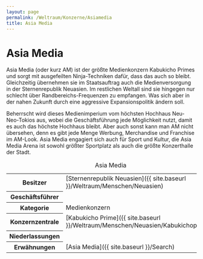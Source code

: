 ```yaml
---
layout: page
permalink: /Weltraum/Konzerne/Asiamedia
title: Asia Media
---
```



# Asia Media


Asia Media (oder kurz AM) ist der größte Medienkonzern Kabukicho Primes und sorgt mit ausgefeilten Ninja-Techniken dafür, dass das auch so bleibt. Gleichzeitig übernehmen sie im Staatsauftrag auch die Medienversorgung in der Sternenrepublik Neuasien. Im restlichen Weltall sind sie hingegen nur schlecht über Randbereichs-Frequenzen zu empfangen. Was sich aber in der nahen Zukunft durch eine aggressive Expansionspolitik ändern soll.

Beherrscht wird dieses Medienimperium vom höchsten Hochhaus Neu-Neo-Tokios aus, wobei die Geschäftsführung jede Möglichkeit nutzt, damit es auch das höchste Hochhaus bleibt. Aber auch sonst kann man AM nicht übersehen, denn es gibt jede Menge Werbung, Merchandise und Franchise im AM-Look. Asia Media engagiert sich auch für Sport und Kultur, die Asia Media Arena ist sowohl größter Sportplatz als auch die größte Konzerthalle der Stadt.


<aside>
<table data-type="konzern">
<caption>Asia Media</caption>
<tbody>
<tr><th>Besitzer</th><td>[Sternenrepublik Neuasien]({{ site.baseurl }}/Weltraum/Menschen/Neuasien)</td></tr>
<tr><th>Geschäftsführer</th><td> </td></tr>
<tr><th>Kategorie</th><td>Medienkonzern</td></tr>
<tr><th>Konzernzentrale</th><td>[Kabukicho Prime]({{ site.baseurl }}/Weltraum/Menschen/Neuasien/Kabukichoprime)</td></tr>
<tr><th>Niederlassungen</th><td> </td></tr>
<tr><th>Erwähnungen</th><td>[Asia Media]({{ site.baseurl }}/Search)</td></tr>
</tbody>
</table>
</aside>

